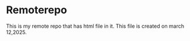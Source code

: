# Remoterepo
This is my remote repo that has html file in it.
This file is created on march 12,2025.
